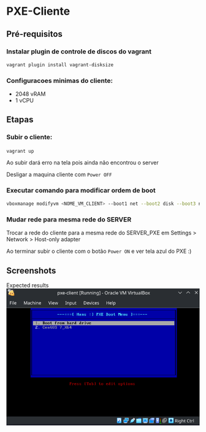 # PXE-Cliente

## Pré-requisitos

### Instalar plugin de controle de discos do vagrant
```bash
vagrant plugin install vagrant-disksize
```

### Configuracoes minimas do cliente:
- 2048 vRAM
- 1 vCPU

## Etapas

### Subir o cliente:
`vagrant up`

Ao subir dará erro na tela pois ainda não encontrou o server

Desligar a maquina cliente com `Power OFF`

### Executar comando para modificar ordem de boot

```bash
vboxmanage modifyvm <NOME_VM_CLIENT> --boot1 net --boot2 disk --boot3 none --boot4 none 
```

### Mudar rede para mesma rede do SERVER
Trocar a rede do cliente para a mesma rede do SERVER_PXE em Settings > Network > Host-only adapter <vboxnetXX>

Ao terminar subir o cliente com o botão `Power ON` e ver tela azul do PXE :)

## Screenshots

Expected results
![Expected](https://github.com/hansnewton/pxe-client-lab/raw/master/resultado.png)